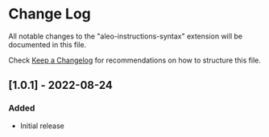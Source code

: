 # Change Log

All notable changes to the "aleo-instructions-syntax" extension will be documented in this file.

Check [Keep a Changelog](http://keepachangelog.com/) for recommendations on how to structure this file.

## [1.0.1] - 2022-08-24
### Added
- Initial release